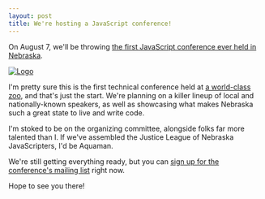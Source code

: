 ```yaml
---
layout: post
title: We're hosting a JavaScript conference!
---
```


On August 7, we'll be throwing [the first JavaScript conference ever held in Nebraska][site].

[![Logo]({{site.url}}/img/nejsconf-logo.svg)][site]

I'm pretty sure this is the first technical conference held at [a world-class zoo](http://www.omahazoo.com/), and that's just the start. We're planning on a killer lineup of local and nationally-known speakers, as well as showcasing what makes Nebraska such a great state to live and write code.

I'm stoked to be on the organizing committee, alongside folks far more talented than I. If we've assembled the Justice League of Nebraska JavaScripters, I'd be Aquaman.

We're still getting everything ready, but you can [sign up for the conference's mailing list][site] right now.

Hope to see you there!

[site]: http://nejsconf.com/
